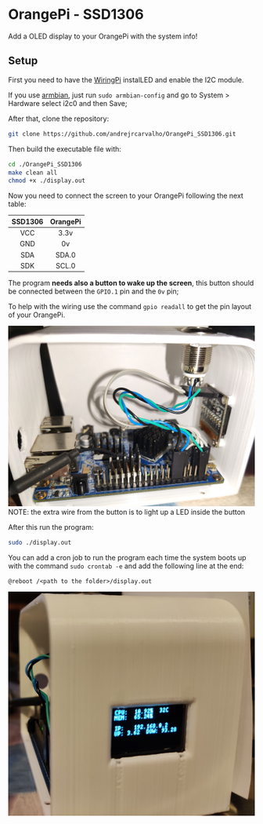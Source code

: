 # **OrangePi - SSD1306**

Add a OLED display to your OrangePi with the system info!

## **Setup**

First you need to have the [WiringPi] instalLED and enable the I2C module.

If you use [armbian], just run `sudo armbian-config` and go to System > Hardware select i2c0 and then Save;


After that, clone the repository:
```sh
git clone https://github.com/andrejrcarvalho/OrangePi_SSD1306.git
```


Then build the executable file with:

```sh
cd ./OrangePi_SSD1306
make clean all 
chmod +x ./display.out
```

Now you need to connect the screen to your OrangePi following the next table:

| SSD1306 | OrangePi | 
|:-------:|:--------:|
| VCC | 3.3v |
| GND | 0v |
| SDA | SDA.0 |
| SDK | SCL.0 |

The program **needs also a button to wake up the screen**, this button should be connected between the `GPIO.1` pin and the `0v` pin;


To help with the wiring use the command `gpio readall` to get the pin layout of your OrangePi.

![Wiring Image](https://github.com/andrejrcarvalho/OrangePi_SSD1306/raw/main/pictures/IMG_20210721_204430.jpg)
NOTE: the extra wire from the button is to light up a LED inside the button

After this run the program:
```sh
sudo ./display.out
```

You can add a cron job to run the program each time the system boots up with the command `sudo crontab -e` and add the following line at the end:
```
@reboot /<path to the folder>/display.out
```
![Wiring Image](https://github.com/andrejrcarvalho/OrangePi_SSD1306/raw/main/pictures/IMG_20210721_204525.jpg)

[WiringPi]: <https://github.com/orangepi-xunlong/wiringOP>
[armbian]: <https://www.armbian.com/>